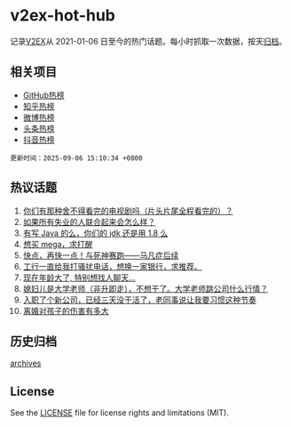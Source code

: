 # v2ex-hot-hub

 记录[V2EX](https://www.v2ex.com/)从 2021-01-06 日至今的热门话题。每小时抓取一次数据，按天[归档](archives)。
 
 ## 相关项目

- [GitHub热榜](https://github.com/lonnyzhang423/github-hot-hub)
- [知乎热榜](https://github.com/lonnyzhang423/zhihu-hot-hub)
- [微博热榜](https://github.com/lonnyzhang423/weibo-hot-hub)
- [头条热榜](https://github.com/lonnyzhang423/toutiao-hot-hub)
- [抖音热榜](https://github.com/lonnyzhang423/douyin-hot-hub)


 `更新时间：2025-09-06 15:10:34 +0800`

## 热议话题

1. [你们有那种舍不得看完的电视剧吗（片头片尾全程看完的）？](https://www.v2ex.com/t/1157330)
1. [如果所有失业的人联合起来会怎么样？](https://www.v2ex.com/t/1157451)
1. [有写 Java 的么，你们的 jdk 还是用 1.8 么](https://www.v2ex.com/t/1157327)
1. [想买 mega，求打醒](https://www.v2ex.com/t/1157328)
1. [快点，再快一点！与死神赛跑——马凡症后续](https://www.v2ex.com/t/1157444)
1. [工行一直给我打骚扰电话，想换一家银行，求推荐。](https://www.v2ex.com/t/1157363)
1. [现在年龄大了, 特别想找人聊天...](https://www.v2ex.com/t/1157393)
1. [媳妇儿是大学老师（非升即走），不想干了。大学老师跳公司什么行情？](https://www.v2ex.com/t/1157353)
1. [入职了个新公司，已经三天没干活了，老同事说让我要习惯这种节奏](https://www.v2ex.com/t/1157331)
1. [离婚对孩子的伤害有多大](https://www.v2ex.com/t/1157402)

## 历史归档

[archives](archives)

## License

See the [LICENSE](LICENSE) file for license rights and limitations (MIT).
